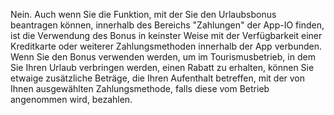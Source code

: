 Nein. Auch wenn Sie die Funktion, mit der Sie den Urlaubsbonus beantragen können, innerhalb des Bereichs "Zahlungen" der App-IO finden, ist die Verwendung des Bonus in keinster Weise mit der Verfügbarkeit einer Kreditkarte oder weiterer Zahlungsmethoden innerhalb der App verbunden. Wenn Sie den Bonus verwenden werden, um im Tourismusbetrieb, in dem Sie Ihren Urlaub verbringen werden, einen Rabatt zu erhalten, können Sie etwaige zusätzliche Beträge, die Ihren Aufenthalt betreffen, mit der von Ihnen ausgewählten Zahlungsmethode, falls diese vom Betrieb angenommen wird, bezahlen.